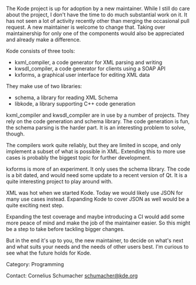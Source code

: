 The Kode project is up for adoption by a new maintainer. While I still do care
about the project, I don't have the time to do much substantial work on it. It
has not seen a lot of activity recently other than merging the occasional pull
request. A new maintainer is welcome to change that. Taking over maintainership
for only one of the components would also be appreciated and already make a
difference.

Kode consists of three tools:

* kxml_compiler, a code generator for XML parsing and writing
* kwsdl_compiler, a code generator for clients using a SOAP API
* kxforms, a graphical user interface for editing XML data

They make use of two libraries:

* schema, a library for reading XML Schema
* libkode, a library supporting C++ code generation

kxml_compiler and kwsdl_compiler are in use by a number of projects. They rely
on the code generation and schema library. The code generation is fun, the
schema parsing is the harder part. It is an interesting problem to solve,
though.

The compilers work quite reliably, but they are limited in scope, and only
implement a subset of what is possible in XML. Extending this to more use cases
is probably the biggest topic for further development.

kxforms is more of an experiment. It only uses the schema library. The code is a
bit dated, and would need some update to a recent version of Qt. It is a quite
interesting project to play around with.

XML was hot when we started Kode. Today we would likely use JSON for many use
cases instead. Expanding Kode to cover JSON as well would be a quite exciting
next step.

Expanding the test coverage and maybe introducing a CI would add some more peace
of mind and make the job of the maintainer easier. So this might be a step to
take before tackling bigger changes.

But in the end it's up to you, the new maintainer, to decide on what's next and
what suits your needs and the needs of other users best. I'm curious to see what
the future holds for Kode.

Category: Programming

Contact: Cornelius Schumacher <schumacher@kde.org>
